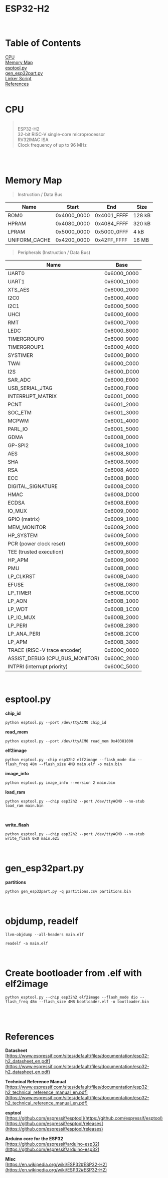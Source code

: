 # ESP32-H2

<br>

# Table of Contents
[CPU](#esp32-h2)  
[Memory Map](#memory-map)  
[esptool.py](#esptoolpy)  
[gen_esp32part.py](#gen_esp32partpy)  
[Linker Script](#linker-script)  
[References](#references)   
<br>

# CPU
><br>ESP32-H2  
32-bit RISC-V single-core microprocessor  
RV32IMAC ISA  
Clock frequency of up to 96 MHz  
<br>

<br>

# Memory Map

>Instruction / Data Bus  

| Name          | Start       | End         | Size      |
| ------------- | ----------- | ----------- | --------- |
| ROM0          | 0x4000_0000 | 0x4001_FFFF | 128 kB    |
| HPRAM         | 0x4080_0000 | 0x4084_FFFF | 320 kB    |
| LPRAM         | 0x5000_0000 | 0x5000_0FFF |   4 kB    |
| UNIFORM_CACHE | 0x4200_0000 | 0x42FF_FFFF |  16 MB    |

> Peripherals (Instruction / Data Bus)

| Name                           | Base        |
| ------------------------------ | ----------- |
| UART0                          | 0x6000_0000 |
| UART1                          | 0x6000_1000 |
| XTS_AES                        | 0x6000_2000 |
| I2C0                           | 0x6000_4000 |
| I2C1                           | 0x6000_5000 |
| UHCI                           | 0x6000_6000 |
| RMT                            | 0x6000_7000 |
| LEDC                           | 0x6000_8000 |
| TIMERGROUP0                    | 0x6000_9000 |
| TIMERGROUP1                    | 0x6000_A000 |
| SYSTIMER                       | 0x6000_B000 |
| TWAI                           | 0x6000_C000 |
| I2S                            | 0x6000_D000 |
| SAR_ADC                        | 0x6000_E000 |
| USB_SERIAL_JTAG                | 0x6000_F000 |
| INTERRUPT_MATRIX               | 0x6001_0000 |
| PCNT                           | 0x6001_2000 |
| SOC_ETM                        | 0x6001_3000 |
| MCPWM                          | 0x6001_4000 |
| PARL_IO                        | 0x6001_5000 |
| GDMA                           | 0x6008_0000 |
| GP-SPI2                        | 0x6008_1000 |
| AES                            | 0x6008_8000 |
| SHA                            | 0x6008_9000 |
| RSA                            | 0x6008_A000 |
| ECC                            | 0x6008_B000 |
| DIGITAL_SIGNATURE              | 0x6008_C000 |
| HMAC                           | 0x6008_D000 |
| ECDSA                          | 0x6008_E000 |
| IO_MUX                         | 0x6009_0000 |
| GPIO (matrix)                  | 0x6009_1000 |
| MEM_MONITOR                    | 0x6009_2000 |
| HP_SYSTEM                      | 0x6009_5000 |
| PCR (power clock reset)        | 0x6009_6000 |
| TEE (trusted execution)        | 0x6009_8000 |
| HP_APM                         | 0x6009_9000 |
| PMU                            | 0x600B_0000 |
| LP_CLKRST                      | 0x600B_0400 |
| EFUSE                          | 0x600B_0800 |
| LP_TIMER                       | 0x600B_0C00 |
| LP_AON                         | 0x600B_1000 |
| LP_WDT                         | 0x600B_1C00 |
| LP_IO_MUX                      | 0x600B_2000 |
| LP_PERI                        | 0x600B_2800 |
| LP_ANA_PERI                    | 0x600B_2C00 |
| LP_APM                         | 0x600B_3800 |
| TRACE (RISC-V trace encoder)   | 0x600C_0000 |
| ASSIST_DEBUG (CPU_BUS_MONITOR) | 0x600C_2000 |
| INTPRI (interrupt priority)    | 0x600C_5000 |

<br>

# esptool.py

**chip_id**
```
python esptool.py --port /dev/ttyACM0 chip_id
```

**read_mem**
```
python esptool.py --port /dev/ttyACM0 read_mem 0x40381000
```

**elf2image**
```
python esptool.py -chip esp32h2 elf2image --flash_mode dio --flash_freq 48m --flash_size 4MB main.elf -o main.bin
```

**image_info**
```
python esptool.py image_info --version 2 main.bin
```

**load_ram**
```
python esptool.py --chip esp32h2 --port /dev/ttyACM0 --no-stub load_ram main.bin
```
<br>

**write_flash**
```
python esptool.py --chip esp32h2 --port /dev/ttyACM0 --no-stub write_flash 0x0 main.e2i
```
<br>

# gen_esp32part.py
**partitions**
```
python gen_esp32part.py -q partitions.csv partitions.bin
```
<br>

# objdump, readelf
```
llvm-objdump --all-headers main.elf

readelf -a main.elf
```
<br>

# Create bootloader from .elf with elf2image
```
python esptool.py --chip esp32h2 elf2image --flash_mode dio --flash_freq 48m --flash_size 4MB bootloader.elf -o bootloader.bin
```
<br>

<br>

# References

**Datasheet**  
[https://www.espressif.com/sites/default/files/documentation/esp32-h2_datasheet_en.pdf](https://www.espressif.com/sites/default/files/documentation/esp32-h2_datasheet_en.pdf)  

**Technical Reference Manual**  
[https://www.espressif.com/sites/default/files/documentation/esp32-h2_technical_reference_manual_en.pdf](https://www.espressif.com/sites/default/files/documentation/esp32-h2_technical_reference_manual_en.pdf)  

**esptool**  
[https://github.com/espressif/esptool](https://github.com/espressif/esptool)  
[https://github.com/espressif/esptool/releases](https://github.com/espressif/esptool/releases)

**Arduino core for the ESP32**  
[https://github.com/espressif/arduino-esp32](https://github.com/espressif/arduino-esp32)  

**Misc**  
[https://en.wikipedia.org/wiki/ESP32#ESP32-H2](https://en.wikipedia.org/wiki/ESP32#ESP32-H2)  

<br>
